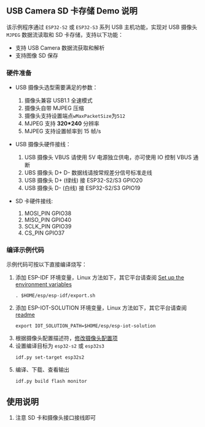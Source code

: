 ## USB Camera SD 卡存储 Demo 说明

该示例程序通过 `ESP32-S2` 或 `ESP32-S3` 系列 USB 主机功能，实现对 USB 摄像头 `MJPEG` 数据流读取和 SD 卡存储，支持以下功能：

* 支持 USB Camera 数据流获取和解析
* 支持图像 SD 保存

### 硬件准备

* USB 摄像头选型需要满足的参数：

    1. 摄像头兼容 USB1.1 全速模式
    2. 摄像头自带 MJPEG 压缩
    3. 摄像头支持设置端点`wMaxPacketSize`为`512`
    4. MJPEG 支持 **320*240** 分辨率
    5. MJPEG 支持设置帧率到 15 帧/s

* USB 摄像头硬件接线：
    1. USB 摄像头 VBUS 请使用 5V 电源独立供电，亦可使用 IO 控制 VBUS 通断
    2. UBS 摄像头 D+ D- 数据线请按常规差分信号标准走线
    3. USB 摄像头 D+ (绿线) 接 ESP32-S2/S3 GPIO20
    4. USB 摄像头 D- (白线) 接 ESP32-S2/S3 GPIO19

* SD 卡硬件接线:
    1. MOSI_PIN GPIO38
    2. MISO_PIN GPIO40
    3. SCLK_PIN GPIO39
    4. CS_PIN   GPIO37

### 编译示例代码

示例代码可按以下直接编译烧写：

1. 添加 ESP-IDF 环境变量，Linux 方法如下，其它平台请查阅 [Set up the environment variables](https://docs.espressif.com/projects/esp-idf/en/latest/esp32/get-started/index.html#step-4-set-up-the-environment-variables)
    ```
    . $HOME/esp/esp-idf/export.sh
    ```
2. 添加 ESP-IOT-SOLUTION 环境变量，Linux 方法如下，其它平台请查阅 [readme](../../../../README_CN.md)
    ```
    export IOT_SOLUTION_PATH=$HOME/esp/esp-iot-solution
    ```
3. 根据摄像头配置描述符，[修改摄像头配置项](../../../../components/usb/uvc_stream/README.md)
4. 设置编译目标为 `esp32-s2` 或 `esp32s3`
    ```
    idf.py set-target esp32s2
    ```
5. 编译、下载、查看输出
    ```
    idf.py build flash monitor
    ```

## 使用说明

1. 注意 SD 卡和摄像头接口接线即可
